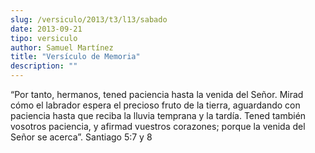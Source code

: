 ```yaml
---
slug: /versiculo/2013/t3/l13/sabado
date: 2013-09-21
tipo: versiculo
author: Samuel Martínez
title: "Versículo de Memoria"
description: ""
---
```


“Por tanto, hermanos, tened paciencia hasta la venida del Señor. Mirad cómo el labrador espera el precioso fruto de la tierra, aguardando con paciencia hasta que reciba la lluvia temprana y la tardía. Tened también vosotros paciencia, y afirmad vuestros corazones; porque la venida del Señor se acerca”. Santiago 5:7 y 8
